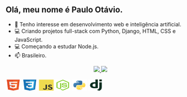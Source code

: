 ## Olá, meu nome é Paulo Otávio.

- :eyes: Tenho interesse em desenvolvimento web e inteligência artificial.
- :computer: Criando projetos full-stack com Python, Django, HTML, CSS e JavaScript.
- :computer: Começando a estudar Node.js.
- :mailbox: Brasileiro.

<div align="center">
  <a href="https://github.com/paulootavio343">
  <img height="180em" src="https://github-readme-stats.vercel.app/api?username=paulootavio343&show_icons=true&theme=tokyonight&include_all_commits=true&count_private=true&border_radius=12px"/>
  <img height="180em" src="https://github-readme-stats.vercel.app/api/top-langs/?username=paulootavio343&layout=compact&langs_count=7&theme=tokyonight&border_radius=12px"/>
  </a>
</div>
  
<div style="display: inline_block"><br>
  <img align="center" alt="HTML" title="HTML" height="30" width="40" src="https://raw.githubusercontent.com/devicons/devicon/master/icons/html5/html5-original.svg">
  <img align="center" alt="CSS" title="CSS" height="30" width="40" src="https://raw.githubusercontent.com/devicons/devicon/master/icons/css3/css3-original.svg">
  <img align="center" alt="JavaScript" title="JavaScript" height="30" width="40" src="https://raw.githubusercontent.com/devicons/devicon/master/icons/javascript/javascript-original.svg">
  <img align="center" alt="Node.js" title="Node.js" height="30" width="40" src="https://raw.githubusercontent.com/devicons/devicon/master/icons/nodejs/nodejs-original.svg">
  <img align="center" alt="Python" title="Python" height="30" width="40" src="https://raw.githubusercontent.com/devicons/devicon/master/icons/python/python-original.svg">
  <img align="center" alt="Django" title="Django" height="30" width="40" src="https://raw.githubusercontent.com/devicons/devicon/master/icons/django/django-plain.svg">
</div>
  
##
